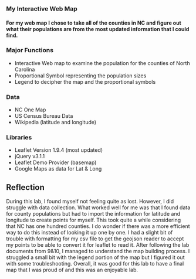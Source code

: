 ### My Interactive Web Map
#### For my web map I chose to take all of the counties in NC and figure out what their populations are from the most updated information that I could find. 

### Major Functions
* Interactive Web map to examine the population for the counties of North Carolina
* Proportional Symbol representing the population sizes
* Legend to decipher the map and the proportional symbols
### Data
* NC One Map
* US Census Bureau Data
* Wikipedia (latitude and longitude)

### Libraries
* Leaflet Version 1.9.4 (most updated)
* jQuery v3.1.1
* Leaflet Demo Provider (basemap)
* Google Maps as data for Lat & Long

## Reflection
During this lab, I found myself not feeling quite as lost. However, I did struggle with data collection. What worked well for me was that I found data for county populations but had to import the information for latitude and longitude to create points for myself. This took quite a while considering that NC has one hundred counties. I do wonder if there was a more efficient way to do this instead of looking it up one by one. I had a slight bit of trouble with formatting for my csv file to get the geojson reader to accept my points to be able to convert it for leaflet to read it. After following the lab documents from 9&10, I managed to understand the map building process. I struggled a small bit with the legend portion of the map but I figured it out with some troubleshooting. Overall, it was good for this lab to have a final map that I was proud of and this was an enjoyable lab. 


